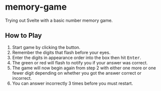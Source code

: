 # memory-game
Trying out Svelte with a basic number memory game.

## How to Play
1. Start game by clicking the button.
2. Remember the digits that flash before your eyes.
3. Enter the digits in appearance order into the box then hit <kbd>Enter</kbd>.
4. The green or red will flash to notify you if your answer was correct.
5. The game will now begin again from step 2 with either one more or one fewer digit depending on whether you got the answer correct or incorrect.
6. You can answer incorrectly 3 times before you must restart.